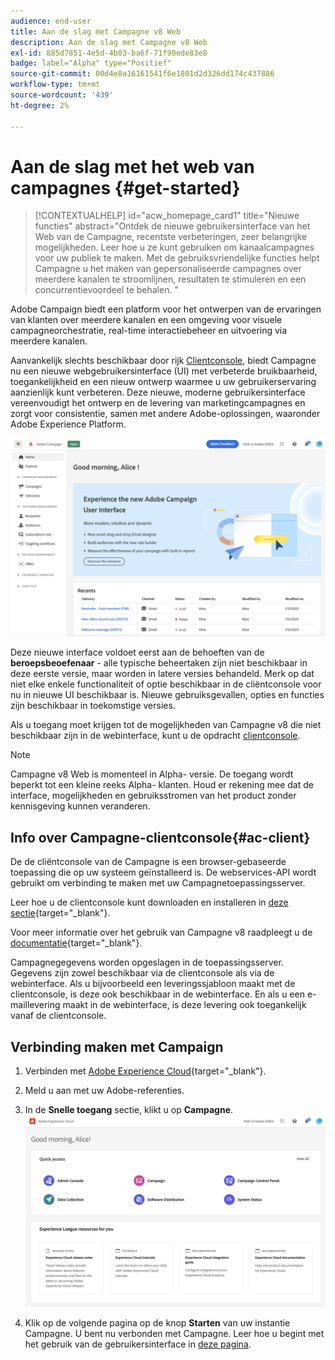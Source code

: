 ```yaml
---
audience: end-user
title: Aan de slag met Campagne v8 Web
description: Aan de slag met Campagne v8 Web
exl-id: 885d7851-4e5d-4b03-ba6f-71f90ede83e8
badge: label="Alpha" type="Positief"
source-git-commit: 00d4e8a16161541f6e1801d2d326dd174c437886
workflow-type: tm+mt
source-wordcount: '439'
ht-degree: 2%

---
```


# Aan de slag met het web van campagnes {#get-started}

>[!CONTEXTUALHELP]
>id="acw_homepage_card1"
>title="Nieuwe functies"
>abstract="Ontdek de nieuwe gebruikersinterface van het Web van de Campagne, recentste verbeteringen, zeer belangrijke mogelijkheden. Leer hoe u ze kunt gebruiken om kanaalcampagnes voor uw publiek te maken. Met de gebruiksvriendelijke functies helpt Campagne u het maken van gepersonaliseerde campagnes over meerdere kanalen te stroomlijnen, resultaten te stimuleren en een concurrentievoordeel te behalen. "



Adobe Campaign biedt een platform voor het ontwerpen van de ervaringen van klanten over meerdere kanalen en een omgeving voor visuele campagneorchestratie, real-time interactiebeheer en uitvoering via meerdere kanalen.

Aanvankelijk slechts beschikbaar door rijk [Clientconsole](#ac-client), biedt Campagne nu een nieuwe webgebruikersinterface (UI) met verbeterde bruikbaarheid, toegankelijkheid en een nieuw ontwerp waarmee u uw gebruikerservaring aanzienlijk kunt verbeteren. Deze nieuwe, moderne gebruikersinterface vereenvoudigt het ontwerp en de levering van marketingcampagnes en zorgt voor consistentie, samen met andere Adobe-oplossingen, waaronder Adobe Experience Platform.

![](assets/home.png)

Deze nieuwe interface voldoet eerst aan de behoeften van de **beroepsbeoefenaar** - alle typische beheertaken zijn niet beschikbaar in deze eerste versie, maar worden in latere versies behandeld. Merk op dat niet elke enkele functionaliteit of optie beschikbaar in de cliëntconsole voor nu in nieuwe UI beschikbaar is. Nieuwe gebruiksgevallen, opties en functies zijn beschikbaar in toekomstige versies.

Als u toegang moet krijgen tot de mogelijkheden van Campagne v8 die niet beschikbaar zijn in de webinterface, kunt u de opdracht [clientconsole](#ac-client).


>[!NOTE]
>
>Campagne v8 Web is momenteel in Alpha- versie. De toegang wordt beperkt tot een kleine reeks Alpha- klanten. Houd er rekening mee dat de interface, mogelijkheden en gebruiksstromen van het product zonder kennisgeving kunnen veranderen.

## Info over Campagne-clientconsole{#ac-client}

De de cliëntconsole van de Campagne is een browser-gebaseerde toepassing die op uw systeem geïnstalleerd is. De webservices-API wordt gebruikt om verbinding te maken met uw Campagnetoepassingsserver.

Leer hoe u de clientconsole kunt downloaden en installeren in [deze sectie](https://experienceleague.adobe.com/docs/campaign/campaign-v8/new/connect.html){target="_blank"}.

Voor meer informatie over het gebruik van Campagne v8 raadpleegt u de [documentatie](https://experienceleague.adobe.com/docs/campaign/campaign-v8/campaign-home.html?lang=nl){target="_blank"}.

Campagnegegevens worden opgeslagen in de toepassingsserver. Gegevens zijn zowel beschikbaar via de clientconsole als via de webinterface. Als u bijvoorbeeld een leveringssjabloon maakt met de clientconsole, is deze ook beschikbaar in de webinterface. En als u een e-maillevering maakt in de webinterface, is deze levering ook toegankelijk vanaf de clientconsole.

## Verbinding maken met Campaign


1. Verbinden met [Adobe Experience Cloud](https://experience.adobe.com){target="_blank"}.
1. Meld u aan met uw Adobe-referenties.
1. In de **Snelle toegang** sectie, klikt u op **Campagne**.
   ![](assets/connect.png)

1. Klik op de volgende pagina op de knop **Starten** van uw instantie Campagne.
U bent nu verbonden met Campagne. Leer hoe u begint met het gebruik van de gebruikersinterface in [deze pagina](user-interface.md).

<!--
-> experience cloud home: "Campaign" -> home campaign v8
-> or Campaign v8 web if direct URL
-->


